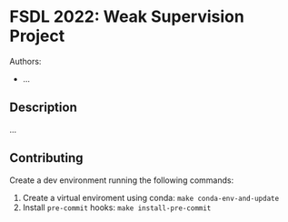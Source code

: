 # FSDL 2022: Weak Supervision Project

Authors:
 - ...

## Description

...

## Contributing

Create a dev environment running the following commands:

1. Create a virtual enviroment using conda: `make conda-env-and-update`
2. Install `pre-commit` hooks: `make install-pre-commit`

